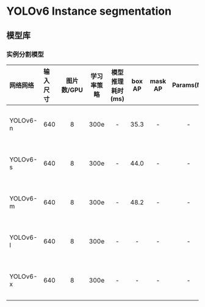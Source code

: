 # YOLOv6 Instance segmentation

## 模型库

### 实例分割模型

| 网络网络        | 输入尺寸   | 图片数/GPU | 学习率策略 | 模型推理耗时(ms) | box AP | mask AP | Params(M) | FLOPs(G) |    下载链接       | 配置文件 |
| :------------- | :------- | :-------: | :------: | :------------: | :---------------------: | :----------------: |:---------: | :------: |:---------------: |:-----: |
| YOLOv6-n        |  640     |    8      |   300e   |     -    |  35.3  | - |  -  | - | [下载链接](https://paddledet.bj.bcebos.com/models/yolov6_seg_n_300e_coco.pdparams) | [配置文件](./yolov6_seg_n_300e_coco.yml) |
| YOLOv6-s        |  640     |    8      |   300e   |     -    |  44.0  | - |  -  | - | [下载链接](https://paddledet.bj.bcebos.com/models/yolov6_seg_s_300e_coco.pdparams) | [配置文件](./yolov6_seg_s_300e_coco.yml) |
| YOLOv6-m        |  640     |    8      |   300e   |     -    |  48.2  | - |  -  | - | [下载链接](https://paddledet.bj.bcebos.com/models/yolov6_seg_m_300e_coco.pdparams) | [配置文件](./yolov6_seg_m_300e_coco.yml) |
| YOLOv6-l        |  640     |    8      |   300e   |     -    |  -  | - |  -  | - | [下载链接](https://paddledet.bj.bcebos.com/models/yolov6_seg_l_300e_coco.pdparams) | [配置文件](./yolov6_seg_l_300e_coco.yml) |
| YOLOv6-x        |  640     |    8      |   300e   |     -    |  -  | - |  -  | - | [下载链接](https://paddledet.bj.bcebos.com/models/yolov6_seg_x_300e_coco.pdparams) | [配置文件](./yolov6_seg_x_300e_coco.yml) |
